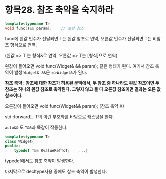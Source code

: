 # 항목28. 참조 축약을 숙지하라

```cpp
template<typename T>
void func(T&& param);    // 보편 참조
```

func에 왼값 인수가 전달되면 T는 왼값 참조로 연역, 오른값 인수가 전달되면 T는 비참조 형식으로 연역.

(왼값 => T 는 형식&로 연역, 오른값 => T는 [형식]으로 연역)

왼값이 들어오면 void func(Widget& && param); 같은 형태가 된다. 여기서 참조 축약이 발생 `Widget& &&`은 =>`Widget&`가 된다.

**참조 축약 : 참조에 대한 참조가 허용된 문맥에서, 두 참조 중 하나라도 왼값 참조이면 두 참조는 하나의 왼값 참조로 축약된다. 그렇지 않고 둘 다 오른값 참조이면 결과는 오른 값 참조이다.**

오른값이 들어오면 void func(Widget&& param); (참조 축약 X)

std::forward는 T의 이런 부호화를 바탕으로 캐스팅을 한다.

`auto&&` 도 `T&&`과 똑같이 작동한다.

```cpp
template<typename T>
class Widget{
public:
    typedef T&& RvalueRefToT;    ...}
```

typedef에서도 참조 축약이 발생한다.

마지막으로 decltype사용 중에도 참조 축약이 발생한다.


